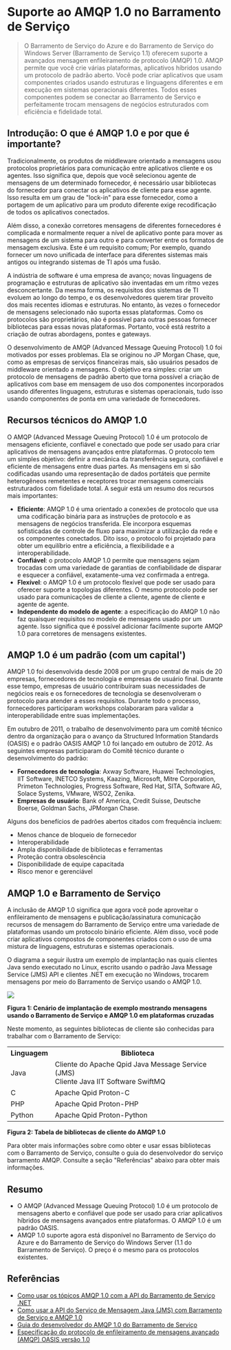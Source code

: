 ﻿# Suporte ao AMQP 1.0 no Barramento de Serviço


>O Barramento de Serviço do Azure e do Barramento de Serviço do Windows Server (Barramento de Serviço 1.1) oferecem suporte a avançados mensagem enfileiramento de protocolo (AMQP) 1.0. AMQP permite que você crie várias plataformas, aplicativos híbridos usando um protocolo de padrão aberto. Você pode criar aplicativos que usam componentes criados usando estruturas e linguagens diferentes e em execução em sistemas operacionais diferentes. Todos esses componentes podem se conectar ao Barramento de Serviço e perfeitamente trocam mensagens de negócios estruturados com eficiência e fidelidade total.

## Introdução: O que é AMQP 1.0 e por que é importante?

Tradicionalmente, os produtos de middleware orientado a mensagens usou protocolos proprietários para comunicação entre aplicativos cliente e os agentes. Isso significa que, depois que você selecionou agente de mensagens de um determinado fornecedor, é necessário usar bibliotecas do fornecedor para conectar os aplicativos de cliente para esse agente. Isso resulta em um grau de "lock-in" para esse fornecedor, como a portagem de um aplicativo para um produto diferente exige recodificação de todos os aplicativos conectados. 

Além disso, a conexão corretores mensagens de diferentes fornecedores é complicada e normalmente requer a nível de aplicativo ponte para mover as mensagens de um sistema para outro e para converter entre os formatos de mensagem exclusiva. Este é um requisito comum; Por exemplo, quando fornecer um novo unificada de interface para diferentes sistemas mais antigos ou integrando sistemas de TI após uma fusão.

A indústria de software é uma empresa de avanço; novas linguagens de programação e estruturas de aplicativo são inventadas em um ritmo vezes desconcertante. Da mesma forma, os requisitos dos sistemas de TI evoluem ao longo do tempo, e os desenvolvedores querem tirar proveito dos mais recentes idiomas e estruturas. No entanto, às vezes o fornecedor de mensagens selecionado não suporta essas plataformas. Como os protocolos são proprietários, não é possível para outras pessoas fornecer bibliotecas para essas novas plataformas. Portanto, você está restrito a criação de outras abordagens, pontes e gateways.

O desenvolvimento de AMQP (Advanced Message Queuing Protocol) 1.0 foi motivados por esses problemas. Ela se originou no JP Morgan Chase, que, como as empresas de serviços financeiras mais, são usuários pesados de middleware orientado a mensagens. O objetivo era simples: criar um protocolo de mensagens de padrão aberto que torna possível a criação de aplicativos com base em mensagem de uso dos componentes incorporados usando diferentes linguagens, estruturas e sistemas operacionais, tudo isso usando componentes de ponta em uma variedade de fornecedores.

## Recursos técnicos do AMQP 1.0

O AMQP (Advanced Message Queuing Protocol) 1.0 é um protocolo de mensagens eficiente, confiável e conectado que pode ser usado para criar aplicativos de mensagens avançados entre plataformas. O protocolo tem um simples objetivo: definir a mecânica da transferência segura, confiável e eficiente de mensagens entre duas partes. As mensagens em si são codificadas usando uma representação de dados portáteis que permite heterogêneos remetentes e receptores trocar mensagens comerciais estruturados com fidelidade total. A seguir está um resumo dos recursos mais importantes:

*    **Eficiente**: AMQP 1.0 é uma orientado a conexões de protocolo que usa uma codificação binária para as instruções de protocolo e as mensagens de negócios transferida. Ele incorpora esquemas sofisticadas de controle de fluxo para maximizar a utilização da rede e os componentes conectados. Dito isso, o protocolo foi projetado para obter um equilíbrio entre a eficiência, a flexibilidade e a interoperabilidade.
*    **Confiável**: o protocolo AMQP 1.0 permite que mensagens sejam trocadas com uma variedade de garantias de confiabilidade de disparar e esquecer a confiável, exatamente-uma vez confirmada a entrega.
*    **Flexível**: o AMQP 1.0 é um protocolo flexível que pode ser usado para oferecer suporte a topologias diferentes. O mesmo protocolo pode ser usado para comunicações de cliente a cliente, agente de cliente e agente de agente.
*    **Independente do modelo de agente**: a especificação do AMQP 1.0 não faz quaisquer requisitos no modelo de mensagens usado por um agente. Isso significa que é possível adicionar facilmente suporte AMQP 1.0 para corretores de mensagens existentes.

## AMQP 1.0 é um padrão (com um capital')

AMQP 1.0 foi desenvolvida desde 2008 por um grupo central de mais de 20 empresas, fornecedores de tecnologia e empresas de usuário final. Durante esse tempo, empresas de usuário contribuíram suas necessidades de negócios reais e os fornecedores de tecnologia se desenvolveram o protocolo para atender a esses requisitos. Durante todo o processo, fornecedores participaram workshops colaboraram para validar a interoperabilidade entre suas implementações.

Em outubro de 2011, o trabalho de desenvolvimento para um comitê técnico dentro da organização para o avanço da Structured Information Standards (OASIS) e o padrão OASIS AMQP 1.0 foi lançado em outubro de 2012. As seguintes empresas participaram do Comitê técnico durante o desenvolvimento do padrão:

*    **Fornecedores de tecnologia**: Axway Software, Huawei Technologies, IIT Software, INETCO Systems, Kaazing, Microsoft, Mitre Corporation, Primeton Technologies, Progress Software, Red Hat, SITA, Software AG, Solace Systems, VMware, WSO2, Zenika.
*    **Empresas de usuário**: Bank of America, Credit Suisse, Deutsche Boerse, Goldman Sachs, JPMorgan Chase.

Alguns dos benefícios de padrões abertos citados com frequência incluem:

*    Menos chance de bloqueio de fornecedor
*    Interoperabilidade
*    Ampla disponibilidade de bibliotecas e ferramentas
*    Proteção contra obsolescência
*    Disponibilidade de equipe capacitada
*    Risco menor e gerenciável

## AMQP 1.0 e Barramento de Serviço

A inclusão de AMQP 1.0 significa que agora você pode aproveitar o enfileiramento de mensagens e publicação/assinatura comunicação recursos de mensagem do Barramento de Serviço entre uma variedade de plataformas usando um protocolo binário eficiente. Além disso, você pode criar aplicativos compostos de componentes criados com o uso de uma mistura de linguagens, estruturas e sistemas operacionais.

O diagrama a seguir ilustra um exemplo de implantação nas quais clientes Java sendo executado no Linux, escrito usando o padrão Java Message Service (JMS) API e clientes .NET em execução no Windows, trocarem mensagens por meio do Barramento de Serviço usando o AMQP 1.0.

![][0]

**Figura 1: Cenário de implantação de exemplo mostrando mensagens usando o Barramento de Serviço e AMQP 1.0 em plataformas cruzadas**

Neste momento, as seguintes bibliotecas de cliente são conhecidas para trabalhar com o Barramento de Serviço:

<table>
  <tr>
    <th>Linguagem</th>
    <th>Biblioteca</th>
  </tr>
  <tr>
    <td>Java</td>
    <td>Cliente do Apache Qpid Java Message Service (JMS)<br/>
        Cliente Java IIT Software SwiftMQ</td>
  </tr>
  <tr>
    <td>C</td>
    <td>Apache Qpid Proton-C</td>
  </tr>
  <tr>
    <td>PHP</td>
    <td>Apache Qpid Proton-PHP</td>
  </tr>
  <tr>
    <td>Python</td>
    <td>Apache Qpid Proton-Python</td>
  </tr>

</table>


**Figura 2: Tabela de bibliotecas de cliente do AMQP 1.0**

Para obter mais informações sobre como obter e usar essas bibliotecas com o Barramento de Serviço, consulte o guia do desenvolvedor do serviço barramento AMQP. Consulte a seção "Referências" abaixo para obter mais informações.

## Resumo

*    O AMQP (Advanced Message Queuing Protocol) 1.0 é um protocolo de mensagens aberto e confiável que pode ser usado para criar aplicativos híbridos de mensagens avançados entre plataformas. O AMQP 1.0 é um padrão OASIS.
*    AMQP 1.0 suporte agora está disponível no Barramento de Serviço do Azure e do Barramento de Serviço do Windows Server (1.1 do Barramento de Serviço). O preço é o mesmo para os protocolos existentes.

## Referências

*    [Como usar os tópicos AMQP 1.0 com a API do Barramento de Serviço .NET](http://aka.ms/lym3vk)
*    [Como usar a API do Serviço de Mensagem Java (JMS) com Barramento de Serviço e AMQP 1.0](http://aka.ms/ll1fm3)
*    [Guia do desenvolvedor do AMQP 1.0 do Barramento de Serviço](http://msdn.microsoft.com/pt-br/library/jj841071.aspx)
*    [Especificação do protocolo de enfileiramento de mensagens avançado (AMQP) OASIS versão 1.0](http://docs.oasis-open.org/amqp/core/v1.0/os/amqp-core-complete-v1.0-os.pdf)

[0]: ./media/service-bus-amqp-overview/Example1.png

<!--HONumber=42-->
